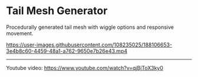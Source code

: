 # Tail Mesh Generator

Procedurally generated tail mesh with wiggle options and responsive movement.


https://user-images.githubusercontent.com/108235025/188106653-3e4b8c60-4459-48a1-a762-9650e7b26e43.mp4

------------------------------------------
Youtube video:
https://www.youtube.com/watch?v=qjBjToX3ky0
